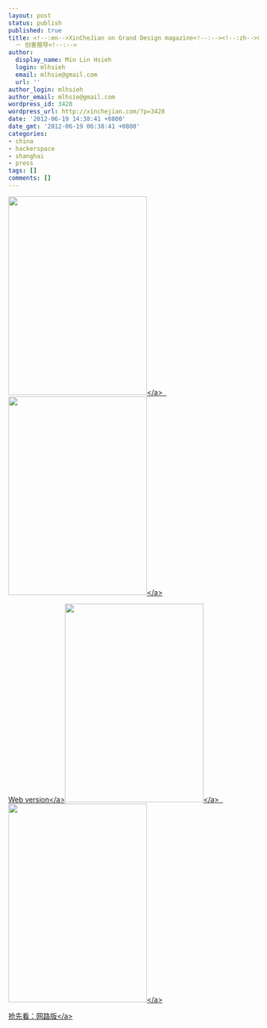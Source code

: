 ```yaml
---
layout: post
status: publish
published: true
title: <!--:en-->XinCheJian on Grand Design magazine<!--:--><!--:zh-->创诣杂志2012第六期
  － 创客报导<!--:-->
author:
  display_name: Min Lin Hsieh
  login: mlhsieh
  email: mlhsie@gmail.com
  url: ''
author_login: mlhsieh
author_email: mlhsie@gmail.com
wordpress_id: 3428
wordpress_url: http://xinchejian.com/?p=3428
date: '2012-06-19 14:38:41 +0800'
date_gmt: '2012-06-19 06:38:41 +0800'
categories:
- china
- hackerspace
- shanghai
- press
tags: []
comments: []
---
```

<p><!--:en--><a href="http:&#47;&#47;xinchejian.com&#47;wp-content&#47;uploads&#47;2012&#47;06&#47;GrandDesign01.jpg"><img class="alignnone size-large wp-image-3430" title="GrandDesign01" src="http:&#47;&#47;xinchejian.com&#47;wp-content&#47;uploads&#47;2012&#47;06&#47;GrandDesign01-279x400.jpg" alt="" width="279" height="400" &#47;><&#47;a>&nbsp;&nbsp;<a href="http:&#47;&#47;xinchejian.com&#47;wp-content&#47;uploads&#47;2012&#47;06&#47;GrandDesign02.jpg"><img class="alignnone size-large wp-image-3429" title="GrandDesign02" src="http:&#47;&#47;xinchejian.com&#47;wp-content&#47;uploads&#47;2012&#47;06&#47;GrandDesign02-279x400.jpg" alt="" width="279" height="400" &#47;><&#47;a></p>
<p><a href="http:&#47;&#47;www.creativecity.sh.cn&#47;img&#47;media&#47;No6&#47;%E5%88%9B%E5%AE%A2%E7%8E%B0%E8%B1%A1.pdf" target="_blank">Web version<&#47;a><!--:--><!--:zh--><a href="http:&#47;&#47;xinchejian.com&#47;wp-content&#47;uploads&#47;2012&#47;06&#47;GrandDesign01.jpg"><img title="GrandDesign01" src="http:&#47;&#47;xinchejian.com&#47;wp-content&#47;uploads&#47;2012&#47;06&#47;GrandDesign01-279x400.jpg" alt="" width="279" height="400" &#47;><&#47;a>&nbsp;&nbsp;<a href="http:&#47;&#47;xinchejian.com&#47;wp-content&#47;uploads&#47;2012&#47;06&#47;GrandDesign02.jpg"><img title="GrandDesign02" src="http:&#47;&#47;xinchejian.com&#47;wp-content&#47;uploads&#47;2012&#47;06&#47;GrandDesign02-279x400.jpg" alt="" width="279" height="400" &#47;><&#47;a></p>
<p>抢先看：<a href="http:&#47;&#47;www.creativecity.sh.cn&#47;img&#47;media&#47;No6&#47;%E5%88%9B%E5%AE%A2%E7%8E%B0%E8%B1%A1.pdf" target="_blank">网路版<&#47;a><!--:--></p>
